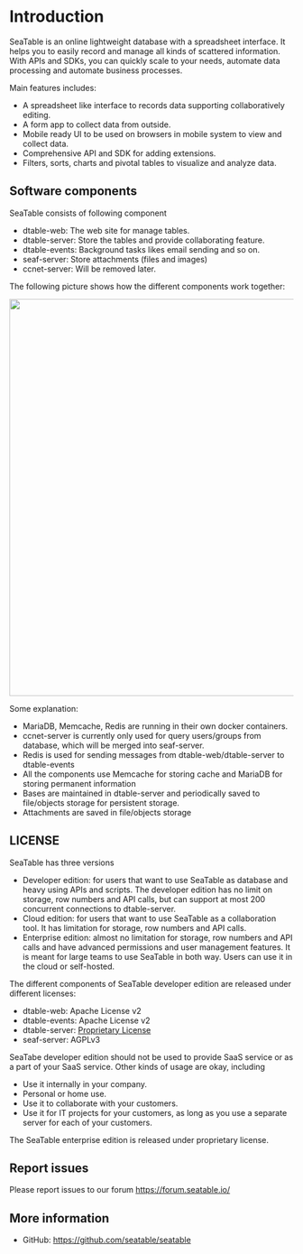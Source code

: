 # Introduction

SeaTable is an online lightweight database with a spreadsheet interface. It helps you to easily record and manage all kinds of scattered information. With APIs and SDKs, you can quickly scale to your needs, automate data processing and automate business processes.

Main features includes:

* A spreadsheet like interface to records data supporting collaboratively editing.
* A form app to collect data from outside.
* Mobile ready UI to be used on browsers in mobile system to view and collect data.
* Comprehensive API and SDK for adding extensions.
* Filters, sorts, charts and pivotal tables to visualize and analyze data.

## Software components

SeaTable consists of following component

* dtable-web: The web site for manage tables.
* dtable-server: Store the tables and provide collaborating feature.
* dtable-events: Background tasks likes email sending and so on.
* seaf-server: Store attachments (files and images)
* ccnet-server: Will be removed later.

The following picture shows how the different components work together:

<img src="https://docs.seatable.io/lib/46a2101c-2bc5-4456-887a-ec74471be98a/file/images/auto-upload/image-1609914364017.png?raw=1" width="704" height="null" />

Some explanation:

* MariaDB, Memcache, Redis are running in their own docker containers.
* ccnet-server is currently only used for query users/groups from database, which will be merged into seaf-server.
* Redis is used for sending messages from dtable-web/dtable-server to dtable-events
* All the components use Memcache for storing cache and MariaDB for storing permanent information
* Bases are maintained in dtable-server and periodically saved to file/objects storage for persistent storage.
* Attachments are saved in file/objects storage

## LICENSE

SeaTable has three versions

* Developer edition: for users that want to use SeaTable as database and heavy using APIs and scripts.  The developer edition has no limit on storage, row numbers and API calls, but can support at most 200 concurrent connections to dtable-server.
* Cloud edition: for users that want to use SeaTable as a collaboration tool. It has limitation for storage, row numbers and API calls.
* Enterprise edition: almost no limitation for storage, row numbers and API calls and have advanced permissions and user management features. It is meant for large teams to use SeaTable in both way. Users can use it in the cloud or self-hosted.

The different components of SeaTable developer edition are released under different licenses:

* dtable-web: Apache License v2
* dtable-events: Apache License v2
* dtable-server: [Proprietary License](dtable-server-license.md)
* seaf-server: AGPLv3

SeaTabe developer edition should not be used to provide SaaS service or as a part of your SaaS service. Other kinds of usage are okay, including

* Use it internally in your company.
* Personal or home use.
* Use it to collaborate with your customers.
* Use it for IT projects for your customers, as long as you use a separate server for each of your customers.

The SeaTable enterprise edition is released under proprietary license.

## Report issues

Please report issues to our forum <https://forum.seatable.io/>

## More information

* GitHub: <https://github.com/seatable/seatable>


